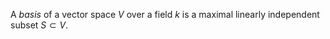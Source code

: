 A *basis* of a vector space $V$ over a field $k$ is a maximal linearly independent subset $S \subset V$.
